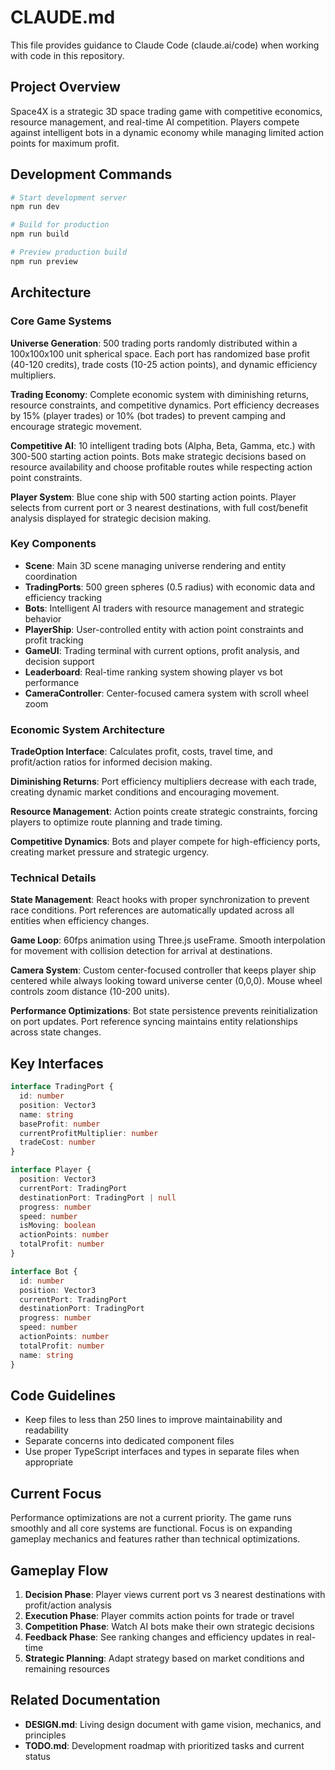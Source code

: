 # CLAUDE.md

This file provides guidance to Claude Code (claude.ai/code) when working with code in this repository.

## Project Overview

Space4X is a strategic 3D space trading game with competitive economics, resource management, and real-time AI competition. Players compete against intelligent bots in a dynamic economy while managing limited action points for maximum profit.

## Development Commands

```bash
# Start development server
npm run dev

# Build for production
npm run build

# Preview production build
npm run preview
```

## Architecture

### Core Game Systems

**Universe Generation**: 500 trading ports randomly distributed within a 100x100x100 unit spherical space. Each port has randomized base profit (40-120 credits), trade costs (10-25 action points), and dynamic efficiency multipliers.

**Trading Economy**: Complete economic system with diminishing returns, resource constraints, and competitive dynamics. Port efficiency decreases by 15% (player trades) or 10% (bot trades) to prevent camping and encourage strategic movement.

**Competitive AI**: 10 intelligent trading bots (Alpha, Beta, Gamma, etc.) with 300-500 starting action points. Bots make strategic decisions based on resource availability and choose profitable routes while respecting action point constraints.

**Player System**: Blue cone ship with 500 starting action points. Player selects from current port or 3 nearest destinations, with full cost/benefit analysis displayed for strategic decision making.

### Key Components

- **Scene**: Main 3D scene managing universe rendering and entity coordination
- **TradingPorts**: 500 green spheres (0.5 radius) with economic data and efficiency tracking
- **Bots**: Intelligent AI traders with resource management and strategic behavior
- **PlayerShip**: User-controlled entity with action point constraints and profit tracking
- **GameUI**: Trading terminal with current options, profit analysis, and decision support
- **Leaderboard**: Real-time ranking system showing player vs bot performance
- **CameraController**: Center-focused camera system with scroll wheel zoom

### Economic System Architecture

**TradeOption Interface**: Calculates profit, costs, travel time, and profit/action ratios for informed decision making.

**Diminishing Returns**: Port efficiency multipliers decrease with each trade, creating dynamic market conditions and encouraging movement.

**Resource Management**: Action points create strategic constraints, forcing players to optimize route planning and trade timing.

**Competitive Dynamics**: Bots and player compete for high-efficiency ports, creating market pressure and strategic urgency.

### Technical Details

**State Management**: React hooks with proper synchronization to prevent race conditions. Port references are automatically updated across all entities when efficiency changes.

**Game Loop**: 60fps animation using Three.js useFrame. Smooth interpolation for movement with collision detection for arrival at destinations.

**Camera System**: Custom center-focused controller that keeps player ship centered while always looking toward universe center (0,0,0). Mouse wheel controls zoom distance (10-200 units).

**Performance Optimizations**: Bot state persistence prevents reinitialization on port updates. Port reference syncing maintains entity relationships across state changes.

## Key Interfaces

```typescript
interface TradingPort {
  id: number
  position: Vector3
  name: string
  baseProfit: number
  currentProfitMultiplier: number
  tradeCost: number
}

interface Player {
  position: Vector3
  currentPort: TradingPort
  destinationPort: TradingPort | null
  progress: number
  speed: number
  isMoving: boolean
  actionPoints: number
  totalProfit: number
}

interface Bot {
  id: number
  position: Vector3
  currentPort: TradingPort
  destinationPort: TradingPort
  progress: number
  speed: number
  actionPoints: number
  totalProfit: number
  name: string
}
```

## Code Guidelines

- Keep files to less than 250 lines to improve maintainability and readability
- Separate concerns into dedicated component files
- Use proper TypeScript interfaces and types in separate files when appropriate

## Current Focus

Performance optimizations are not a current priority. The game runs smoothly and all core systems are functional. Focus is on expanding gameplay mechanics and features rather than technical optimizations.

## Gameplay Flow

1. **Decision Phase**: Player views current port vs 3 nearest destinations with profit/action analysis
2. **Execution Phase**: Player commits action points for trade or travel
3. **Competition Phase**: Watch AI bots make their own strategic decisions
4. **Feedback Phase**: See ranking changes and efficiency updates in real-time
5. **Strategic Planning**: Adapt strategy based on market conditions and remaining resources

## Related Documentation

- **DESIGN.md**: Living design document with game vision, mechanics, and principles
- **TODO.md**: Development roadmap with prioritized tasks and current status